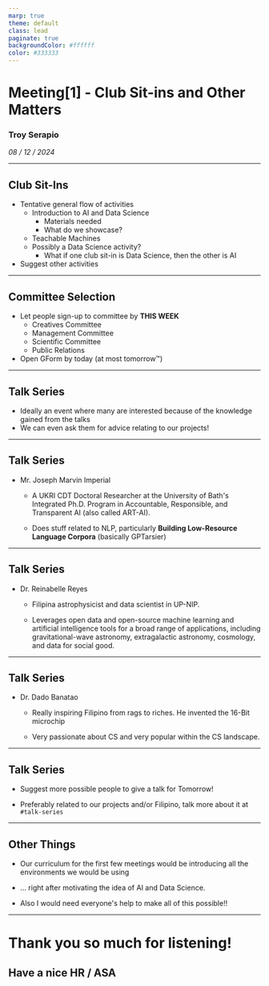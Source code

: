 ```yaml
---
marp: true
theme: default
class: lead
paginate: true
backgroundColor: #ffffff
color: #333333
---
```


<!-- This is the title slide -->
# Meeting[1] - Club Sit-ins and Other Matters
### Troy Serapio
*08 / 12 / 2024*

---

<!-- Slide with bullet points -->
## Club Sit-Ins

- Tentative general flow of activities
    - Introduction to AI and Data Science
        - Materials needed
        - What do we showcase?
    - Teachable Machines
    - Possibly a Data Science activity?
        - What if one club sit-in is Data Science, then the other is AI 
- Suggest other activities

---

## Committee Selection

- Let people sign-up to committee by **THIS WEEK**
    - Creatives Committee
    - Management Committee
    - Scientific Committee
    - Public Relations
- Open GForm by today (at most tomorrow:tm:)

---

## Talk Series

- Ideally an event where many are interested because of the knowledge gained from the talks
- We can even ask them for advice relating to our projects!

---

## Talk Series

- Mr. Joseph Marvin Imperial
    - A UKRI CDT Doctoral Researcher at the University of Bath's Integrated Ph.D. Program in Accountable, Responsible, and Transparent AI (also called ART-AI). 

    - Does stuff related to NLP, particularly **Building Low-Resource Language Corpora** (basically GPTarsier)

---

## Talk Series

- Dr. Reinabelle Reyes
    - Filipina astrophysicist and data scientist in UP-NIP.

    - Leverages open data and open-source machine learning and artificial intelligence tools for a broad range of applications, including gravitational-wave astronomy, extragalactic astronomy, cosmology, and data for social good. 

---

## Talk Series

- Dr. Dado Banatao
    - Really inspiring Filipino from rags to riches. He invented the 16-Bit microchip
    
    - Very passionate about CS and very popular within the CS landscape. 

---

## Talk Series

- Suggest more possible people to give a talk for Tomorrow! 

- Preferably related to our projects and/or Filipino, talk more about it at `#talk-series`
---

## Other Things

- Our curriculum for the first few meetings would be introducing all the environments we would be using

- ... right after motivating the idea of AI and Data Science. 


- Also I would need everyone's help to make all of this possible!!

---

# Thank you so much for listening!
## Have a nice HR / ASA